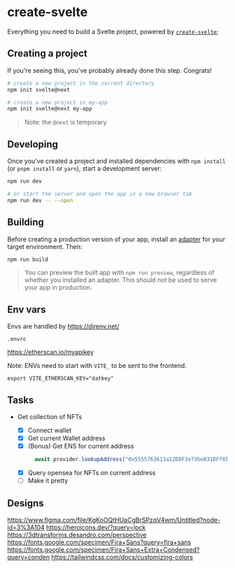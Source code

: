 # create-svelte

Everything you need to build a Svelte project, powered by [`create-svelte`](https://github.com/sveltejs/kit/tree/master/packages/create-svelte);

## Creating a project

If you're seeing this, you've probably already done this step. Congrats!

```bash
# create a new project in the current directory
npm init svelte@next

# create a new project in my-app
npm init svelte@next my-app
```

> Note: the `@next` is temporary

## Developing

Once you've created a project and installed dependencies with `npm install` (or `pnpm install` or `yarn`), start a development server:

```bash
npm run dev

# or start the server and open the app in a new browser tab
npm run dev -- --open
```

## Building

Before creating a production version of your app, install an [adapter](https://kit.svelte.dev/docs#adapters) for your target environment. Then:

```bash
npm run build
```

> You can preview the built app with `npm run preview`, regardless of whether you installed an adapter. This should _not_ be used to serve your app in production.

## Env vars

Envs are handled by https://direnv.net/

`.envrc`

https://etherscan.io/myapikey

Note: ENVs need to start with `VITE_` to be sent to the frontend.

```
export VITE_ETHERSCAN_KEY="datkey"
```

## Tasks
* Get collection of NFTs

  * [x] Connect wallet
  * [x] Get current Wallet address
  * [x] (Bonus) Get ENS for current address 
    ```js
      await provider.lookupAddress("0x5555763613a12D8F3e73be831DFf8598089d3dCa");
    ```
  * [x] Query opensea for NFTs on current address
  * [ ] Make it pretty

## Designs
https://www.figma.com/file/KgKoOQtHUaCgBrSPzqV4wm/Untitled?node-id=3%3A104
https://heroicons.dev/?query=lock
https://3dtransforms.desandro.com/perspective
https://fonts.google.com/specimen/Fira+Sans?query=fira+sans
https://fonts.google.com/specimen/Fira+Sans+Extra+Condensed?query=conden
https://tailwindcss.com/docs/customizing-colors